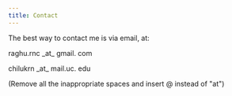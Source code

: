 ```yaml
---
title: Contact
---
```


The best way to contact me is via email, at:

raghu.rnc \_at\_ gmail. com

chilukrn \_at\_ mail.uc. edu
 
(Remove all the inappropriate spaces and insert @ instead of "at")
